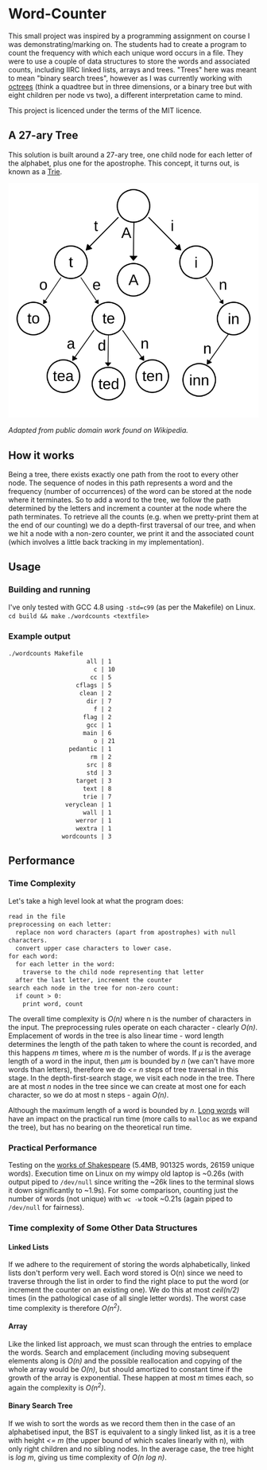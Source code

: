 # Word-Counter #

This small project was inspired by a programming assignment on course I was demonstrating/marking on. The students had to create a program to count the frequency with which each unique word occurs in a file. They were to use a couple of data structures to store the words and associated counts, including IIRC linked lists, arrays and trees. "Trees" here was meant to mean "binary search trees", however as I was currently working with [octrees](https://en.wikipedia.org/wiki/Octree) (think a quadtree but in three dimensions, or a binary tree but with eight children per node vs two), a different interpretation came to mind.

This project is licenced under the terms of the MIT licence.

## A 27-ary Tree ##

This solution is built around a 27-ary tree, one child node for each letter of the alphabet, plus one for the apostrophe. This concept, it turns out, is known as a [Trie](https://en.wikipedia.org/wiki/Trie).

![A trie](./trie.png)

_Adapted from public domain work found on Wikipedia._

## How it works ##

Being a tree, there exists exactly one path from the root to every other node. The sequence of nodes in this path represents a word and the frequency (number of occurrences) of the word can be stored at the node where it terminates. So to add a word to the tree, we follow the path determined by the letters and increment a counter at the node where the path terminates. To retrieve all the counts (e.g. when we pretty-print them at the end of our counting) we do a depth-first traversal of our tree, and when we hit a node with a non-zero counter, we print it and the associated count (which involves a little back tracking in my implementation).

## Usage ##

### Building  and running ##

I've only tested with GCC 4.8 using `-std=c99` (as per the Makefile) on Linux.
`cd build && make`
`./wordcounts <textfile>`

### Example output ##

```
./wordcounts Makefile 
                      all | 1
                        c | 10
                       cc | 5
                   cflags | 5
                    clean | 2
                      dir | 7
                        f | 2
                     flag | 2
                      gcc | 1
                     main | 6
                        o | 21
                 pedantic | 1
                       rm | 2
                      src | 8
                      std | 3
                   target | 3
                     text | 8
                     trie | 7
                veryclean | 1
                     wall | 1
                   werror | 1
                   wextra | 1
               wordcounts | 3
```

## Performance ##

### Time Complexity ###

Let's take a high level look at what the program does:
```
read in the file
preprocessing on each letter:
  replace non word characters (apart from apostrophes) with null characters.
  convert upper case characters to lower case.
for each word:
  for each letter in the word:
    traverse to the child node representing that letter
  after the last letter, increment the counter
search each node in the tree for non-zero count:
  if count > 0:
    print word, count
```

The overall time complexity is _O(n)_ where n is the number of characters in the input. The preprocessing rules operate on each character - clearly _O(n)_. Emplacement of words in the tree is also linear time - word length determines the length of the path taken to where the count is recorded, and this happens _m_ times, where _m_ is the number of words. If _μ_ is the average length of a word in the input, then _μm_ is bounded by _n_ (we can't have more words than letters), therefore we do _<= n_ steps of tree traversal in this stage. In the depth-first-search stage, we visit each node in the tree. There are at most _n_ nodes in the tree since we can create at most one for each character, so we do at most n steps - again _O(n)_.

Although the maximum length of a word is bounded by _n_. [Long words](https://en.wikipedia.org/wiki/Longest_word_in_English) will have an impact on the practical run time (more calls to `malloc` as we expand the tree), but has no bearing on the theoretical run time.

### Practical Performance ###

Testing on the [works of Shakespeare](https://ocw.mit.edu/ans7870/6/6.006/s08/lecturenotes/files/t8.shakespeare.txt) (5.4MB, 901325 words, 26159 unique words). Execution time on Linux on my wimpy old laptop is ~0.26s (with output piped to `/dev/null` since writing the ~26k lines to the terminal slows it down significantly to ~1.9s). For some comparison, counting just the number of words (not unique) with `wc -w` took ~0.21s (again piped to `/dev/null` for fairness).

### Time complexity of Some Other Data Structures ###

#### Linked Lists ####

If we adhere to the requirement of storing the words alphabetically, linked lists don't perform very well. Each word stored is O(n) since we need to traverse through the list in order to find the right place to put the word (or increment the counter on an existing one). We do this at most _ceil(n/2)_ times (in the pathological case of all single letter words). The worst case time complexity is therefore _O(n<sup>2</sup>)_.

#### Array ####

Like the linked list approach, we must scan through the entries to emplace the words. Search and emplacement (including moving subsequent elements along is _O(n)_ and the possible reallocation and copying of the whole array would be _O(n)_, but should amortized to constant time if the growth of the array is exponential. These happen at most _m_ times each, so again the complexity is _O(n<sup>2</sup>)_.

#### Binary Search Tree ####

If we wish to sort the words as we record them then in the case of an alphabetised input, the BST is equivalent to a singly linked list, as it is a tree with height _<= m_ (the upper bound of which scales linearly with n), with only right children and no sibling nodes. In the average case, the tree hight is _log m_, giving us time complexity of _O(n log n)_.

